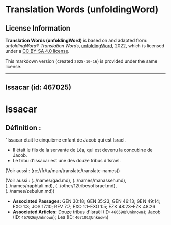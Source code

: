 # Translation Words (unfoldingWord)

## License Information

**Translation Words (unfoldingWord)** is based on and adapted from: _unfoldingWord® Translation Words_, [unfoldingWord](https://unfoldingword.org/utw), 2022, which is licensed under a [CC BY-SA 4.0 license](https://creativecommons.org/licenses/by-sa/4.0/legalcode.en).

This markdown version (created `2025-10-16`) is provided under the same license.



--------------------------------

## Issacar (id: 467025)

Issacar
=======

Définition :
------------

"Issacar était le cinquième enfant de Jacob qui est Israel.

* Il était le fils de la servante de Léa, qui est devenu la concubine de Jacob.
* Le tribu d'Issacar est une des douze tribus d'Israel.

(Voir aussi : (rc://fr/ta/man/translate/translate\-names))

(Voir aussi : (../names/gad.md), (../names/manasseh.md), (../names/naphtali.md), (../other/12tribesofisrael.md), (../names/zebulun.md))

* **Associated Passages:** GEN 30:18; GEN 35:23; GEN 46:13; GEN 49:14; EXO 1:3; JOS 17:10; REV 7:7; EXO 1:1–EXO 1:5; EZK 48:23–EZK 48:26
* **Associated Articles:** Douze tribus d'Israël (ID: `466598@Unknown`); Jacob (ID: `467026@Unknown`); Lea (ID: `467101@Unknown`)

